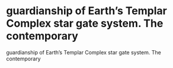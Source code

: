 # guardianship of Earth’s Templar Complex star gate system. The contemporary

guardianship of Earth’s Templar Complex star gate system. The contemporary